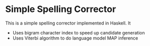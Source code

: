 # Simple Spelling Corrector
This is a simple spelling corrector implemented in Haskell. It
* Uses bigram character index to speed up candidate generation
* Uses Viterbi algorithm to do language model MAP inference